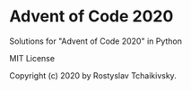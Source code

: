 # Advent of Code 2020
Solutions for "Advent of Code 2020" in Python

MIT License

Copyright (c) 2020 by Rostyslav Tchaikivsky.
